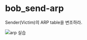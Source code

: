 # bob_send-arp
Sender(Victim)의 ARP table을 변조하라.

![arp 실습](https://github.com/Seo-Faper/bob_send-arp/assets/43310141/530fa1a4-292d-4385-b854-1b472dcae8ed)

